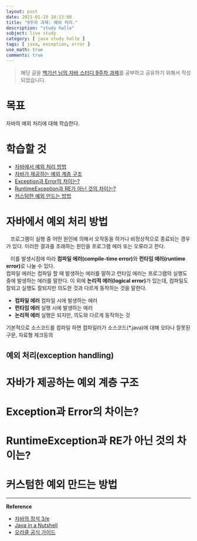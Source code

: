```yaml
---
layout: post
date: 2021-01-10 18:13:00
title: "9주차 과제: 예외 처리."
description: "study halle"
subject: live study
category: [ java study halle ]
tags: [ java, exception, error ]
use_math: true
comments: true
---
```


> 해당 글을 [백기선 님의 자바 스터디 9주차 과제](https://github.com/whiteship/live-study/issues/9)를 공부하고 공유하기 위해서 작성되었습니다.

# 목표

자바의 예외 처리에 대해 학습한다.

# 학습할 것

+ [자바에서 예외 처리 방법](#자바에서-예외-처리-방법)
+ [자바가 제공하는 예외 계층 구조](#자바가-제공하는-예외-계층-구조)
+ [Exception과 Error의 차이는?](#exception과-error의-차이는)
+ [RuntimeException과 RE가 아닌 것의 차이는?](#runtimeexception과-re가-아닌-것의-차이는)
+ [커스텀한 예외 만드는 방법](#커스텀한-예외-만드는-방법)

# 자바에서 예외 처리 방법

&nbsp;&nbsp;&nbsp;프로그램이 실행 중 어떤 원인에 의해서 오작동을 하거나 비정상적으로 종료되는 경우가 있다. 이러한 결과를 초래하는 원인을 프로그램 에러 또는 오류라고 한다.

&nbsp;&nbsp;&nbsp;이를 발생시점에 따라 <b>컴파일 에러(compile-time error)</b>와 <b>런타임 에러(runtime error)</b>로 나눌 수 있다.  
컴파일 에러는 컴파일 할 때 발생하는 에러를 말하고 런타임 에러는 프로그램의 실행도중에 발생하는 에러를 말한다. 이 외에 <b>논리적 에러(logical error)</b>가 있는데, 컴파일도 잘되고 실행도 잘되지만 의도한 것과 다르게 동작하는 것을 말한다.

+ <b>컴파일 에러</b> 컴파일 시에 발생하는 에러
+ <b>런타임 에러</b> 실행 시에 발생하는 에러
+ <b>논리적 에러</b> 실행은 되지만, 의도와 다르게 동작하는 것

기본적으로 소스코드를 컴파일 하면 컴파일러가 소스코드(*.java)에 대해 오타나 잘못된 구문, 자료형 체크등의 

## 예외 처리(exception handling)


# 자바가 제공하는 예외 계층 구조

# Exception과 Error의 차이는?

# RuntimeException과 RE가 아닌 것의 차이는?

# 커스텀한 예외 만드는 방법

---
**Reference**
+ [자바의 정석 3/e](http://www.kyobobook.co.kr/product/detailViewKor.laf?mallGb=KOR&ejkGb=KOR&barcode=9788994492032)
+ [Java in a Nutshell](https://www.amazon.com/Java-Nutshell-Desktop-Quick-Reference/dp/1492037257/ref=sr_1_1?dchild=1&keywords=Java+in+a+Nutshell&qid=1605393888&s=books&sr=1-1)
+ [오라클 공식 가이드](https://docs.oracle.com/javase/tutorial/java/TOC.html)
